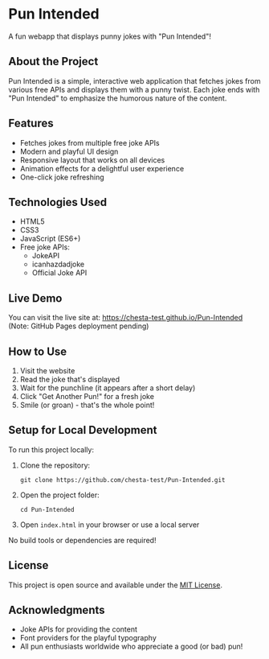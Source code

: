 # Pun Intended

A fun webapp that displays punny jokes with "Pun Intended"!

## About the Project

Pun Intended is a simple, interactive web application that fetches jokes from various free APIs and displays them with a punny twist. Each joke ends with "Pun Intended" to emphasize the humorous nature of the content.

## Features

- Fetches jokes from multiple free joke APIs
- Modern and playful UI design
- Responsive layout that works on all devices
- Animation effects for a delightful user experience
- One-click joke refreshing

## Technologies Used

- HTML5
- CSS3
- JavaScript (ES6+)
- Free joke APIs:
  - JokeAPI
  - icanhazdadjoke
  - Official Joke API

## Live Demo

You can visit the live site at: https://chesta-test.github.io/Pun-Intended (Note: GitHub Pages deployment pending)

## How to Use

1. Visit the website
2. Read the joke that's displayed
3. Wait for the punchline (it appears after a short delay)
4. Click "Get Another Pun!" for a fresh joke
5. Smile (or groan) - that's the whole point!

## Setup for Local Development

To run this project locally:

1. Clone the repository:
   ```
   git clone https://github.com/chesta-test/Pun-Intended.git
   ```

2. Open the project folder:
   ```
   cd Pun-Intended
   ```

3. Open `index.html` in your browser or use a local server

No build tools or dependencies are required!

## License

This project is open source and available under the [MIT License](LICENSE).

## Acknowledgments

- Joke APIs for providing the content
- Font providers for the playful typography
- All pun enthusiasts worldwide who appreciate a good (or bad) pun!